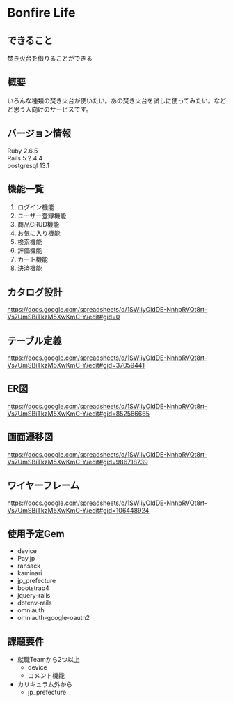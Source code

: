 # Bonfire Life
## できること
焚き火台を借りることができる
## 概要
いろんな種類の焚き火台が使いたい。あの焚き火台を試しに使ってみたい。などと思う人向けのサービスです。
## バージョン情報
Ruby 2.6.5  
Rails 5.2.4.4  
postgresql 13.1 
## 機能一覧
1. ログイン機能
1. ユーザー登録機能
1. 商品CRUD機能
1. お気に入り機能
1. 検索機能
1. 評価機能
1. カート機能
1. 決済機能
## カタログ設計
https://docs.google.com/spreadsheets/d/1SWliyOldDE-NnhpRVQt8rt-Vs7UmSBiTkzM5XwKmC-Y/edit#gid=0
## テーブル定義
https://docs.google.com/spreadsheets/d/1SWliyOldDE-NnhpRVQt8rt-Vs7UmSBiTkzM5XwKmC-Y/edit#gid=37059441
## ER図
https://docs.google.com/spreadsheets/d/1SWliyOldDE-NnhpRVQt8rt-Vs7UmSBiTkzM5XwKmC-Y/edit#gid=852566665
## 画面遷移図
https://docs.google.com/spreadsheets/d/1SWliyOldDE-NnhpRVQt8rt-Vs7UmSBiTkzM5XwKmC-Y/edit#gid=986718739
## ワイヤーフレーム
https://docs.google.com/spreadsheets/d/1SWliyOldDE-NnhpRVQt8rt-Vs7UmSBiTkzM5XwKmC-Y/edit#gid=106448924
## 使用予定Gem
- device
- Pay.jp
- ransack
- kaminari
- jp_prefecture
- bootstrap4
- jquery-rails
- dotenv-rails
- omniauth
- omniauth-google-oauth2
## 課題要件
- 就職Teamから2つ以上
  - device
  - コメント機能
- カリキュラム外から
  - jp_prefecture




